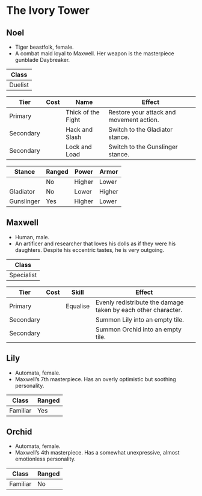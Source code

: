 # The Ivory Tower

## Noel

  - Tiger beastfolk, female.
  - A combat maid loyal to Maxwell. Her weapon is the masterpiece
    gunblade Daybreaker.

| Class   |
| ------- |
| Duelist |

| Tier      | Cost | Name               | Effect                                   |
| --------- | :--: | ------------------ | ---------------------------------------- |
| Primary   |      | Thick of the Fight | Restore your attack and movement action. |
| Secondary |      | Hack and Slash     | Switch to the Gladiator stance.          |
| Secondary |      | Lock and Load      | Switch to the Gunslinger stance.         |

| Stance     | Ranged | Power  | Armor  |
| ---------- | ------ | ------ | ------ |
|            | No     | Higher | Lower  |
| Gladiator  | No     | Lower  | Higher |
| Gunslinger | Yes    | Higher | Lower  |

## Maxwell

  - Human, male.
  - An artificer and researcher that loves his dolls as if they were his
    daughters. Despite his eccentric tastes, he is very outgoing.

| Class      |
| ---------- |
| Specialist |

| Tier      | Cost | Skill    | Effect                                                        |
| --------- | :--: | -------- | ------------------------------------------------------------- |
| Primary   |      | Equalise | Evenly redistribute the damage taken by each other character. |
| Secondary |      |          | Summon Lily into an empty tile.                               |
| Secondary |      |          | Summon Orchid into an empty tile.                             |

## Lily

  - Automata, female.
  - Maxwell’s 7th masterpiece. Has an overly optimistic but soothing
    personality.

| Class    | Ranged |
| -------- | ------ |
| Familiar | Yes    |

## Orchid

  - Automata, female.
  - Maxwell’s 4th masterpiece. Has a somewhat unexpressive, almost
    emotionless personality.

| Class    | Ranged |
| -------- | ------ |
| Familiar | No     |
